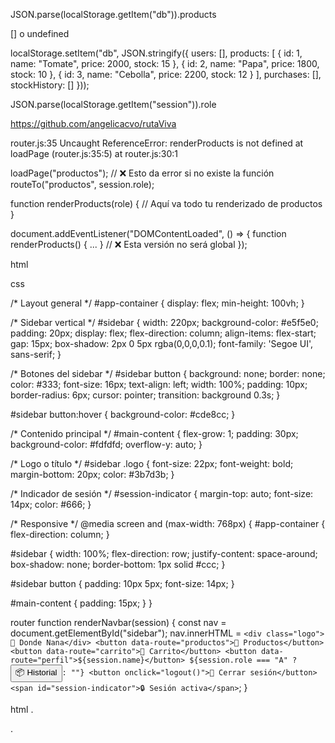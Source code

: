 JSON.parse(localStorage.getItem("db")).products

[] o undefined


localStorage.setItem("db", JSON.stringify({
  users: [],
  products: [
    { id: 1, name: "Tomate", price: 2000, stock: 15 },
    { id: 2, name: "Papa", price: 1800, stock: 10 },
    { id: 3, name: "Cebolla", price: 2200, stock: 12 }
  ],
  purchases: [],
  stockHistory: []
}));



JSON.parse(localStorage.getItem("session")).role


https://github.com/angelicacvo/rutaViva


router.js:35 Uncaught ReferenceError: renderProducts is not defined
    at loadPage (router.js:35:5)
    at router.js:30:1


<!-- 👇 Estas líneas DEBEN estar justo antes de </body> -->
<script src="../js/auth.js"></script>
<script src="../js/products.js"></script> <!-- OBLIGATORIO -->
<script src="../js/cart.js"></script>
<script src="../js/profile.js"></script>
<script src="../js/admin.js"></script>
<script src="../js/router.js"></script> <!-- SIEMPRE AL FINAL -->
</body>

loadPage("productos"); // ❌ Esto da error si no existe la función
routeTo("productos", session.role);

function renderProducts(role) {
  // Aquí va todo tu renderizado de productos
}

document.addEventListener("DOMContentLoaded", () => {
  function renderProducts() { ... } // ❌ Esta versión no será global
});

html
<div id="navbar"></div>
<div id="main-content"></div>


<div id="app-container">
  <nav id="sidebar"></nav>
  <main id="main-content"></main>
</div>

css

/* Layout general */
#app-container {
  display: flex;
  min-height: 100vh;
}

/* Sidebar vertical */
#sidebar {
  width: 220px;
  background-color: #e5f5e0;
  padding: 20px;
  display: flex;
  flex-direction: column;
  align-items: flex-start;
  gap: 15px;
  box-shadow: 2px 0 5px rgba(0,0,0,0.1);
  font-family: 'Segoe UI', sans-serif;
}

/* Botones del sidebar */
#sidebar button {
  background: none;
  border: none;
  color: #333;
  font-size: 16px;
  text-align: left;
  width: 100%;
  padding: 10px;
  border-radius: 6px;
  cursor: pointer;
  transition: background 0.3s;
}

#sidebar button:hover {
  background-color: #cde8cc;
}

/* Contenido principal */
#main-content {
  flex-grow: 1;
  padding: 30px;
  background-color: #fdfdfd;
  overflow-y: auto;
}

/* Logo o título */
#sidebar .logo {
  font-size: 22px;
  font-weight: bold;
  margin-bottom: 20px;
  color: #3b7d3b;
}

/* Indicador de sesión */
#session-indicator {
  margin-top: auto;
  font-size: 14px;
  color: #666;
}

/* Responsive */
@media screen and (max-width: 768px) {
  #app-container {
    flex-direction: column;
  }

  #sidebar {
    width: 100%;
    flex-direction: row;
    justify-content: space-around;
    box-shadow: none;
    border-bottom: 1px solid #ccc;
  }

  #sidebar button {
    padding: 10px 5px;
    font-size: 14px;
  }

  #main-content {
    padding: 15px;
  }
}

router
function renderNavbar(session) {
  const nav = document.getElementById("sidebar");
  nav.innerHTML = `
    <div class="logo">🥦 Donde Nana</div>
    <button data-route="productos">🧺 Productos</button>
    <button data-route="carrito">🛒 Carrito</button>
    <button data-route="perfil">${session.name}</button>
    ${session.role === "A" ? `<button data-route="stock">📦 Historial</button>` : ""}
    <button onclick="logout()">🚪 Cerrar sesión</button>
    <span id="session-indicator">🔒 Sesión activa</span>
  `;
}



html
.
<div id="app-container">
  <nav id="sidebar"></nav>
  <main id="main-content"></main>
</div>
.
